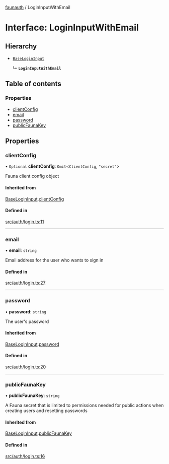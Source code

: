 [faunauth](../index.md) / LoginInputWithEmail

# Interface: LoginInputWithEmail

## Hierarchy

- [`BaseLoginInput`](BaseLoginInput.md)

  ↳ **`LoginInputWithEmail`**

## Table of contents

### Properties

- [clientConfig](LoginInputWithEmail.md#clientconfig)
- [email](LoginInputWithEmail.md#email)
- [password](LoginInputWithEmail.md#password)
- [publicFaunaKey](LoginInputWithEmail.md#publicfaunakey)

## Properties

### clientConfig

• `Optional` **clientConfig**: `Omit`<`ClientConfig`, ``"secret"``\>

Fauna client config object

#### Inherited from

[BaseLoginInput](BaseLoginInput.md).[clientConfig](BaseLoginInput.md#clientconfig)

#### Defined in

[src/auth/login.ts:11](https://github.com/alexnitta/faunauth/blob/57157b8/src/auth/login.ts#L11)

___

### email

• **email**: `string`

Email address for the user who wants to sign in

#### Defined in

[src/auth/login.ts:27](https://github.com/alexnitta/faunauth/blob/57157b8/src/auth/login.ts#L27)

___

### password

• **password**: `string`

The user's password

#### Inherited from

[BaseLoginInput](BaseLoginInput.md).[password](BaseLoginInput.md#password)

#### Defined in

[src/auth/login.ts:20](https://github.com/alexnitta/faunauth/blob/57157b8/src/auth/login.ts#L20)

___

### publicFaunaKey

• **publicFaunaKey**: `string`

A Fauna secret that is limited to permissions needed for public actions when creating users
and resetting passwords

#### Inherited from

[BaseLoginInput](BaseLoginInput.md).[publicFaunaKey](BaseLoginInput.md#publicfaunakey)

#### Defined in

[src/auth/login.ts:16](https://github.com/alexnitta/faunauth/blob/57157b8/src/auth/login.ts#L16)
